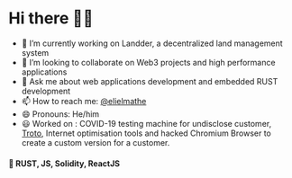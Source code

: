 # Hi there 🧑‍💻

- 🔭 I’m currently working on Landder, a decentralized land management system
- 👯 I’m looking to collaborate on Web3 projects and high performance applications
- 💬 Ask me about web applications development and embedded RUST development
- 📫 How to reach me: [@elielmathe](twitter.com/elielmathe)
- 😄 Pronouns: He/him
- 😃 Worked on : COVID-19 testing machine for undisclose customer, [Troto](https://troto.co), Internet optimisation tools and hacked Chromium Browser to create a custom version for a customer.


####  🦀 RUST, JS, Solidity, ReactJS

<!--
**elielnfinic/elielnfinic** is a ✨ _special_ ✨ repository because its `README.md` (this file) appears on your GitHub profile.

Here are some ideas to get you started:

- 🔭 I’m currently working on ...
- 🌱 I’m currently learning ...
- 👯 I’m looking to collaborate on ...
- 🤔 I’m looking for help with ...
- 💬 Ask me about ...
- 📫 How to reach me: ...
- 😄 Pronouns: ...
- ⚡ Fun fact: ...
-->
